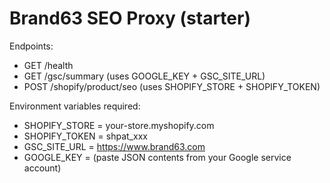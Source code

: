 # Brand63 SEO Proxy (starter)
Endpoints:
- GET /health
- GET /gsc/summary  (uses GOOGLE_KEY + GSC_SITE_URL)
- POST /shopify/product/seo  (uses SHOPIFY_STORE + SHOPIFY_TOKEN)

Environment variables required:
- SHOPIFY_STORE = your-store.myshopify.com
- SHOPIFY_TOKEN = shpat_xxx
- GSC_SITE_URL  = https://www.brand63.com
- GOOGLE_KEY    = (paste JSON contents from your Google service account)
